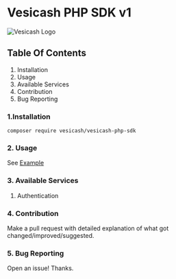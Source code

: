 # Vesicash PHP SDK v1
![Vesicash Logo](https://trizact.vesicash.com/assets/image/vesi-logo.png)
## Table Of Contents
1. Installation
2.  Usage
3. Available Services
4. Contribution
5. Bug Reporting

### 1.Installation
`composer require vesicash/vesicash-php-sdk`

### 2. Usage
See <a href="example.php">Example</a>

### 3. Available Services
1. Authentication

### 4. Contribution
Make a pull request with detailed explanation of what got changed/improved/suggested.

### 5. Bug Reporting
Open an issue! Thanks.